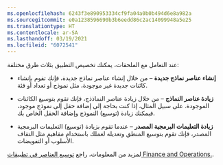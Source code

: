 ```yaml
---
ms.openlocfilehash: 6243f3e890953334cf9fa04a0b0b494d6e8a982a
ms.sourcegitcommit: e0a1238596690b3b6eedd86c2ac14099948a5e25
ms.translationtype: HT
ms.contentlocale: ar-SA
ms.lasthandoff: 03/19/2021
ms.locfileid: "6072541"
---
```

عند التعامل مع الملحقات، يمكنك تخصيص التطبيق بثلاث طرق مختلفة: 

- **إنشاء عناصر نماذج جديدة** – من خلال إنشاء عناصر نماذج جديدة، فإنك تقوم بإنشاء كائنات جديدة غير موجودة، مثل نموذج أو تعداد أو فئة. 

- **زيادة عناصر النماذج** – من خلال زيادة عناصر النماذذج، فإنك تقوم بتوسيع الكائنات الموجودة. على سبيل المثال، إذا كنت بحاجة إلى إضافة حقل إلى نموذج موجود، فيمكنك زيادة (توسيع) النموذج وإضافة الحقل الخاص بك. 

- **زيادة التعليمات البرمجية المصدر** – عندما تقوم بزيادة (توسيع) التعليمات البرمجية المصدر، فإنك تقوم بتوسيع المنطق وتعديله لعملك باستخدام مفاهيم مثل التفاف الأسلوب أو التفويضات. 

لمزيد من المعلومات، راجع [توسيع العناصر في تطبيقات Finance and Operations.](https://docs.microsoft.com/learn/modules/extend-elements-finance-operations//?azure-portal=true).
